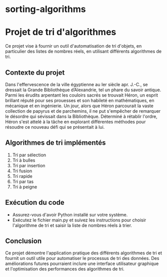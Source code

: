 # sorting-algorithms

# Projet de tri d'algorithmes

Ce projet vise à fournir un outil d'automatisation de tri d'objets, en particulier des listes de nombres réels, en utilisant différents algorithmes de tri.

## Contexte du projet

Dans l'effervescence de la ville égyptienne au Ier siècle apr. J.-C., se dressait la Grande Bibliothèque d’Alexandrie, tel un phare du savoir antique. Parmi les érudits arpentant les couloirs sacrés se trouvait Héron, un esprit brillant réputé pour ses prouesses et son habileté en mathématiques, en mécanique et en ingénierie. Un jour, alors que Héron parcourait la vaste collection de papyrus et de parchemins, il ne put s'empêcher de remarquer le désordre qui sévissait dans la Bibliothèque. Déterminé à rétablir l'ordre, Héron s'est attelé à la tâche en explorant différentes méthodes pour résoudre ce nouveau défi qui se présentait à lui.

## Algorithmes de tri implémentés

1. Tri par sélection
2. Tri à bulles
3. Tri par insertion
4. Tri fusion
5. Tri rapide
6. Tri par tas
7. Tri à peigne

## Exécution du code

- Assurez-vous d'avoir Python installé sur votre système.
- Exécutez le fichier main.py et suivez les instructions pour choisir l'algorithme de tri et saisir la liste de nombres réels à trier.

## Conclusion

Ce projet démontre l'application pratique des différents algorithmes de tri et fournit un outil utile pour automatiser le processus de tri des données. Des améliorations futures pourraient inclure une interface utilisateur graphique et l'optimisation des performances des algorithmes de tri.
